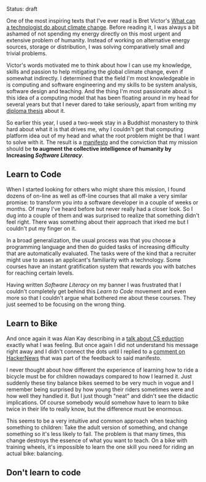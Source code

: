 Status: draft

One of the most inspiring texts that I've ever read is Bret Victor's [What can a technologist do about climate change][climateChange]. Before reading it, I was always a bit ashamed of not spending my energy directly on this most urgent and extensive problem of humanity. Instead of working on alternative energy sources, storage or distribution, I was solving comparatively small and trivial problems.

Victor's words motivated me to think about how I can use my knowledge, skills and passion to help mitigating the global climate change, even if somewhat indirectly. I determined that the field I'm most knowledgeable in is computing and software engineering and my skills to be system analysis, software design and teaching. And the thing I'm most passionate about is this idea of a computing model that has been floating around in my head for several years but that I never dared to take seriously, apart from writing my [diploma thesis][thesis] about it.

So earlier this year, I used a two-week stay in a Buddhist monastery to think hard about what it is that drives me, why I couldn't get that computing platform idea out of my head and what the root problem might be that I want to solve with it. The result is a [manifesto] and the conviction that my mission should be **to augment the collective intelligence of humanity by Increasing _Software Literacy_**.

[climateChange]: http://worrydream.com/ClimateChange/
[thesis]: https://github.com/zells/thesis/blob/master/memoria/out/thesis.pdf
[manifesto]: https://github.com/zells/core/blob/master/manifesto.md


## Learn to Code

When I started looking for others who might share this mission, I found dozens of on-line as well as off-line courses that all make a very similar promise: to transform you into a software developer in a couple of weeks or months. Of many I've heard before but never really had a closer look. So I dug into a couple of them and was surprised to realize that something didn't feel right. There was something about their approach that irked me but I couldn't put my finger on it.

In a broad generalization, the usual process was that you choose a programming language and then do guided tasks of increasing difficulty that are automatically evaluated. The tasks were of the kind that a recruiter might use to asses an applicant's familiarity with a technology. Some courses have an instant gratification system that rewards you with batches for reaching certain levels.

Having written *Software Literacy* on my banner I was frustrated that I couldn't completely get behind this *Learn to Code* movement and even more so that I couldn't argue what bothered me about these courses. They just seemed to be focusing on the wrong thing.


## Learn to Bike

And once again it was Alan Kay describing in a [talk about CS eduction][talk] exactly what I was feeling. But once again I did not understand his message right away and I didn't connect the dots until I replied to a [comment on HackerNews][hackernews] that was part of the feedback to said manifesto.

I never thought about how different the experience of learning how to ride a bicycle must be for children nowadays compared to how I learned it. Just suddenly these tiny balance bikes seemed to be very much in vogue and I remember being surprised by how young their riders sometimes were and how well they handled it. But I just though "neat" and didn't see the didactic implications. Of course somebody would somehow have to learn to bike twice in their life to really know, but the difference must be enormous.
 
This seems to be a very intuitive and common approach when teaching something to children: Take the adult version of something, and change something so it's less likely to fail. The problem is that many times, this change destroys the essence of what you want to teach. On a bike with training wheels, it's impossible to learn the one skill you need for riding an actual bike: balancing.


## Don't learn to code



 
[talk]: https://youtu.be/N9c7_8Gp7gI?t=51
[hackernews]: https://news.ycombinator.com/item?id=13107281